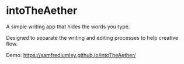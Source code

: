 # intoTheAether
A simple writing app that hides the words you type.

Designed to separate the writing and editing processes to help creative flow.

Demo: https://samfredlumley.github.io/intoTheAether/
